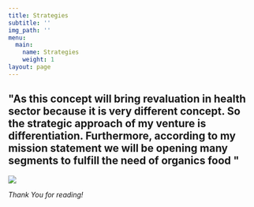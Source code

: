 ```yaml
---
title: Strategies
subtitle: ''
img_path: ''
menu:
  main:
    name: Strategies
    weight: 1
layout: page
---
```

## "**As this concept will bring revaluation in health sector because it is very different concept. So the strategic approach of my venture is differentiation. Furthermore, according to my mission statement we will be opening many segments to fulfill the need of organics food "**

![](/images/style-guide.jpg)

_Thank You for reading!_
